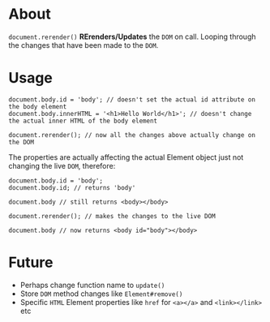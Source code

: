 # About
`document.rerender()` **RErenders/Updates** the `DOM` on call. Looping through the changes that have been made to the `DOM`.

# Usage

```JS
document.body.id = 'body'; // doesn't set the actual id attribute on the body element
document.body.innerHTML = '<h1>Hello World</h1>'; // doesn't change the actual inner HTML of the body element

document.rerender(); // now all the changes above actually change on the DOM
```

The properties are actually affecting the actual Element object just not changing the live `DOM`, therefore:

```JS
document.body.id = 'body';
document.body.id; // returns 'body'

document.body // still returns <body></body>

document.rerender(); // makes the changes to the live DOM

document.body // now returns <body id="body"></body>
```

# Future
- Perhaps change function name to `update()`
- Store `DOM` method changes like `Element#remove()`
- Specific `HTML` Element properties like `href` for `<a></a>` and `<link></link>` etc
